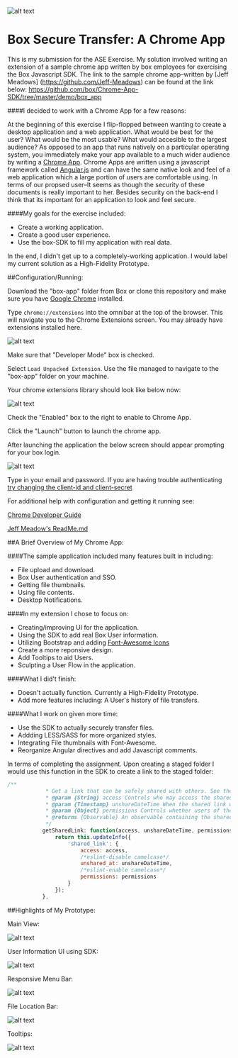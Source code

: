 ![alt text](https://raw.githubusercontent.com/ecsmith/box-app/gh-pages/img/box_cyan_128.png "")

Box Secure Transfer: A Chrome App
==================

This is my submission for the ASE Exercise. My solution involved writing an extension of a sample chrome app written by box employees for exercising the Box Javascript SDK. The link to the sample chrome app–written by [Jeff Meadows] (https://github.com/Jeff-Meadows) can be found at the link below:  https://github.com/box/Chrome-App-SDK/tree/master/demo/box_app

####I decided to work with a Chrome App for a few reasons:

At the beginning of this exercise I flip-flopped between wanting to create a desktop application and a web application. What would be best for the user? What would be the most usable? What would accesible to the largest audience? As opposed to an app that runs natively on a particular operating system, you immediately make your app available to a much wider audience by writing a [Chrome App](https://developer.chrome.com/apps/about_apps). Chrome Apps are written using a javascript framework called [Angular.js](https://angularjs.org/) and can have the same native look and feel of a web application which a large portion of users are comfortable using. In terms of our propsed user–It seems as though the security of these documents is really important to her. Besides security on the back-end I think that its important for an application to look and feel secure. 

####My goals for the exercise included:

* Create a working application.
* Create a good user experience.
* Use the box-SDK to fill my application with real data.

In the end, I didn't get up to a completely-working application. I would label my current solution as a High-Fidelity Prototype.

##Configuration/Running:

Download the "box-app" folder from Box or clone this repository and make sure you have [Google Chrome](https://www.google.com/chrome/browser/desktop/index.html) installed.

Type ```chrome://extensions``` into the omnibar at the top of the browser. This will navigate you to the Chrome Extensions screen. You may already have extensions installed here.

![alt text](https://raw.githubusercontent.com/ecsmith/box-app/gh-pages/screenshots/Screen%20Shot%202015-03-02%20at%202.25.12%20PM.png "")

Make sure that "Developer Mode" box is checked.

Select ```Load Unpacked Extension```. Use the file managed to navigate to the "box-app" folder on your machine.

Your chrome extensions library should look like below now:

![alt text](https://raw.githubusercontent.com/ecsmith/box-app/gh-pages/screenshots/Screen%20Shot%202015-03-02%20at%202.25.37%20PM.png "")

Check the "Enabled" box to the right to enable to Chrome App.

Click the "Launch" button to launch the chrome app. 

After launching the application the below screen should appear prompting for your box login.

![alt text](https://raw.githubusercontent.com/ecsmith/box-app/gh-pages/screenshots/Screen%20Shot%202015-03-02%20at%202.24.47%20PM.png)

Type in your email and password. If you are having trouble authenticating [try changing the client-id and client-secret](https://github.com/box/Chrome-App-SDK/blob/master/demo/box_app/README.md)

For additional help with configuration and getting it running see:

[Chrome Developer Guide](https://developer.chrome.com/extensions/getstarted#unpacked)

[Jeff Meadow's ReadMe.md](https://github.com/box/Chrome-App-SDK/blob/master/demo/box_app/README.md)

##A Brief Overview of My Chrome App:

####The sample application included many features built in including:
* File upload and download.
* Box User authentication and SSO.
* Getting file thumbnails.
* Using file contents.
* Desktop Notifications.

####In my extension I chose to focus on:
* Creating/improving UI for the application.
* Using the SDK to add real Box User information.
* Utilizing Bootstrap and adding [Font-Awesome Icons](http://fortawesome.github.io/Font-Awesome/ "")
* Create a more reponsive design.
* Add Tooltips to aid Users.
* Sculpting a User Flow in the application.

####What I did't finish:
* Doesn't actually function. Currently a High-Fidelity Prototype.
* Add more features including: A User's history of file transfers.

####What I work on given more time:
* Use the SDK to actually securely transfer files.
* Addding LESS/SASS for more organized styles.
* Integrating File thumbnails with Font-Awesome.
* Reorganize Angular directives and add Javascript comments.

In terms of completing the assignment. Upon creating a staged folder I would use this function in the SDK to create a link to the staged folder:
 ```javascript
/**
             * Get a link that can be safely shared with others. See the [http://blog.box.com/2012/04/share-your-stuff-and-stay-in-control-using-box-shared-links/](shared link blog post).
             * @param {String} access Controls who may access the shared link. Can be one of open, company, collaborators, or null (default).
             * @param {Timestamp} unshareDateTime When the shared link will automatically expire
             * @param {Object} permissions Controls whether users of the shared link can preview or download the item
             * @returns {Observable} An observable containing the shared link.
             */
            getSharedLink: function(access, unshareDateTime, permissions) {
                return this.updateInfo({
                    'shared_link': {
                        access: access,
                        /*eslint-disable camelcase*/
                        unshared_at: unshareDateTime,
                        /*eslint-enable camelcase*/
                        permissions: permissions
                    }
                });
            },
```
##Highlights of My Prototype:

Main View:

![alt text](https://raw.githubusercontent.com/ecsmith/box-app/gh-pages/screenshots/Screen%20Shot%202015-03-02%20at%202.30.36%20PM.png)

User Information UI using SDK:

![alt text](https://raw.githubusercontent.com/ecsmith/box-app/gh-pages/screenshots/Screen%20Shot%202015-03-02%20at%203.57.36%20PM.png)

Responsive Menu Bar:

![alt text](https://raw.githubusercontent.com/ecsmith/box-app/gh-pages/screenshots/Screen%20Shot%202015-03-02%20at%203.57.09%20PM.png)

File Location Bar:

![alt text](https://raw.githubusercontent.com/ecsmith/box-app/gh-pages/screenshots/Screen%20Shot%202015-03-02%20at%203.56.28%20PM.png)

Tooltips:

![alt text](https://raw.githubusercontent.com/ecsmith/box-app/gh-pages/screenshots/Screen%20Shot%202015-03-02%20at%203.56.51%20PM.png)

